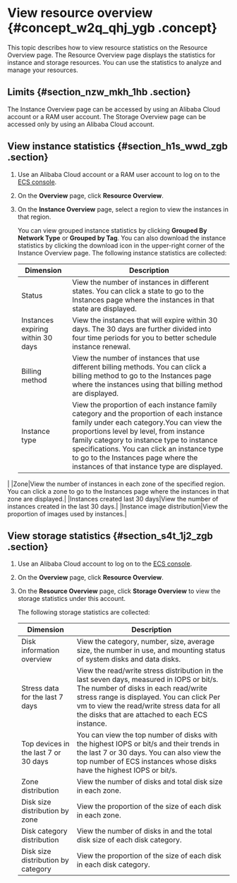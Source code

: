 # View resource overview {#concept_w2q_qhj_ygb .concept}

This topic describes how to view resource statistics on the Resource Overview page. The Resource Overview page displays the statistics for instance and storage resources. You can use the statistics to analyze and manage your resources.

## Limits {#section_nzw_mkh_1hb .section}

The Instance Overview page can be accessed by using an Alibaba Cloud account or a RAM user account. The Storage Overview page can be accessed only by using an Alibaba Cloud account.

## View instance statistics {#section_h1s_wwd_zgb .section}

1.  Use an Alibaba Cloud account or a RAM user account to log on to the [ECS console](https://partners-intl.console.aliyun.com/#/ecs).
2.  On the **Overview** page, click **Resource Overview**.
3.  On the **Instance Overview** page, select a region to view the instances in that region.

    You can view grouped instance statistics by clicking **Grouped By Network Type** or **Grouped by Tag**. You can also download the instance statistics by clicking the download icon in the upper-right corner of the Instance Overview page. The following instance statistics are collected:

    |Dimension|Description|
    |---------|-----------|
    |Status|View the number of instances in different states. You can click a state to go to the Instances page where the instances in that state are displayed.|
    |Instances expiring within 30 days|View the instances that will expire within 30 days. The 30 days are further divided into four time periods for you to better schedule instance renewal.|
    |Billing method|View the number of instances that use different billing methods. You can click a billing method to go to the Instances page where the instances using that billing method are displayed.|
    |Instance type|View the proportion of each instance family category and the proportion of each instance family under each category.You can view the proportions level by level, from instance family category to instance type to instance specifications. You can click an instance type to go to the Instances page where the instances of that instance type are displayed.

|
    |Zone|View the number of instances in each zone of the specified region. You can click a zone to go to the Instances page where the instances in that zone are displayed.|
    |Instances created last 30 days|View the number of instances created in the last 30 days.|
    |Instance image distribution|View the proportion of images used by instances.|


## View storage statistics {#section_s4t_1j2_zgb .section}

1.  Use an Alibaba Cloud account to log on to the [ECS console](https://partners-intl.console.aliyun.com/#/ecs).
2.  On the **Overview** page, click **Resource Overview**.
3.  On the **Resource Overview** page, click **Storage Overview** to view the storage statistics under this account.

    The following storage statistics are collected:

    |Dimension|Description|
    |---------|-----------|
    |Disk information overview|View the category, number, size, average size, the number in use, and mounting status of system disks and data disks.|
    |Stress data for the last 7 days|View the read/write stress distribution in the last seven days, measured in IOPS or bit/s. The number of disks in each read/write stress range is displayed. You can click Per vm to view the read/write stress data for all the disks that are attached to each ECS instance.|
    |Top devices in the last 7 or 30 days|You can view the top number of disks with the highest IOPS or bit/s and their trends in the last 7 or 30 days. You can also view the top number of ECS instances whose disks have the highest IOPS or bit/s.|
    |Zone distribution|View the number of disks and total disk size in each zone.|
    |Disk size distribution by zone|View the proportion of the size of each disk in each zone.|
    |Disk category distribution|View the number of disks in and the total disk size of each disk category.|
    |Disk size distribution by category|View the proportion of the size of each disk in each disk category.|


